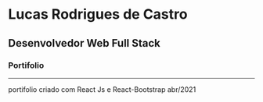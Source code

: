 # Lucas Rodrigues de Castro
## Desenvolvedor Web Full Stack
### Portifolio

-----------------------

portifolio criado com React Js e React-Bootstrap
abr/2021
